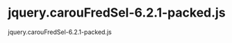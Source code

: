 jquery.carouFredSel-6.2.1-packed.js
===================================

jquery.carouFredSel-6.2.1-packed.js
